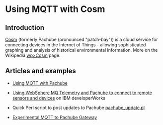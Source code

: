 # Using MQTT with Cosm

## Introduction

[Cosm](http://cosm.com) (formerly Pachube (pronounced "patch-bay")) is a cloud service for connecting devices in the Internet of Things - allowing sophisticated graphing and analysis of historical environmental information. 
More on the Wikipedia [wp>Cosm](wp>Cosm) page.

## Articles and examples

*  [Using MQTT with Pachube](http://knolleary.net/2011/04/07/using-mqtt-with-pachube/)

*  [Using WebSphere MQ Telemetry and Pachube to connect to remote sensors and devices](http://www.ibm.com/developerworks/websphere/library/techarticles/1106_maynard/1106_maynard.html) on IBM developerWorks

*  Quick Perl script to post updates to Pachube [pachube_update.pl](http://bitbucket.org/oojah/mosquitto/src/tip/misc/pachube_update.pl)

*  [Experimental MQTT to Pachube Gateway](https///bitbucket.org/oojah/mqtt2pachube)

